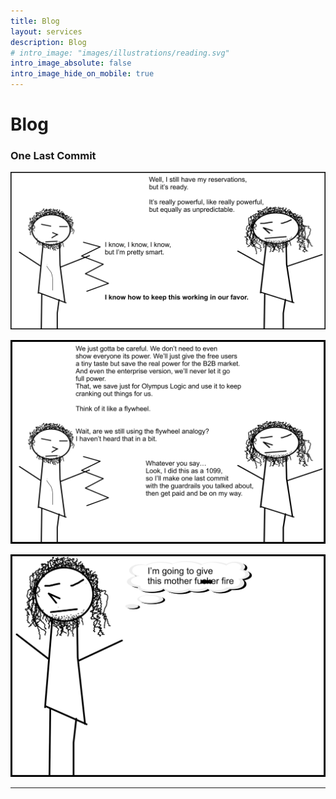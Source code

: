 ```yaml
---
title: Blog
layout: services
description: Blog
# intro_image: "images/illustrations/reading.svg"
intro_image_absolute: false
intro_image_hide_on_mobile: true
---
```


# Blog

### One Last Commit
<span class = 'blog'>
<img class = 'comic' src='/assets/cartoon/002/002-s1.jpg'> <br />
</span>

<img class = 'comic' src='/assets/cartoon/002/002-s2.jpg'> <br />

<img class = 'comic' src='/assets/cartoon/002/002-s3.jpg'> 
<hr>
